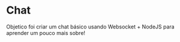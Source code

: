 # Chat

Objetico foi criar um chat básico usando Websocket + NodeJS para aprender um pouco mais sobre!
